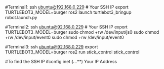 #Terminal1:
ssh ubuntu@192.168.0.229 # Your SSH IP 
export TURTLEBOT3_MODEL=burger
ros2 launch turtlebot3_bringup robot.launch.py

#Terminal2:
ssh ubuntu@92.168.0.229 # Your SSH IP
export TURTLEBOT3_MODEL=burger
sudo chmod +rw /dev/input/js0
sudo chmod +rw /dev/input/event0
sudo chmod +rw /dev/input/event0

#Terminal3:
ssh ubuntu@92.168.0.229
export TURTLEBOT3_MODEL=burger
ros2 run stick_control stick_control


#To find the SSH IP 
ifconfig
inet (***.***.*.***) Your IP Address
 
